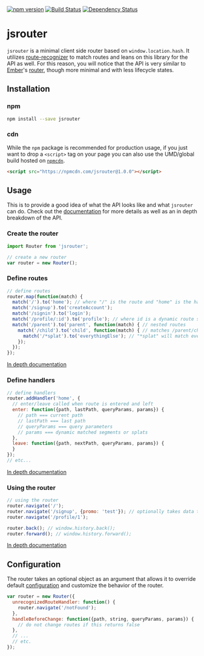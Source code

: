 [![npm version](https://badge.fury.io/js/jsrouter.svg)](http://badge.fury.io/js/jsrouter)
[![Build Status](https://secure.travis-ci.org/jdlehman/jsrouter.svg?branch=master)](http://travis-ci.org/jdlehman/jsrouter)
[![Dependency Status](https://david-dm.org/jdlehman/jsrouter.svg)](https://david-dm.org/jdlehman/jsrouter)

# jsrouter

`jsrouter` is a minimal client side router based on `window.location.hash`. It utilizes [route-recognizer](https://github.com/tildeio/route-recognizer) to match routes and leans on this library for the API as well. For this reason, you will notice that the API is very similar to [Ember](http://emberjs.com/)'s [router](https://github.com/tildeio/router.js), though more minimal and with less lifecycle states.

## Installation

### npm

```sh
npm install --save jsrouter
```

### cdn

While the `npm` package is recommended for production usage, if you just want to drop a `<script>` tag on your page you can also use the UMD/global build hosted on [`npmcdn`](https://npmcdn.com/jsrouter).

```html
<script src="https://npmcdn.com/jsrouter@1.0.0"></script>
```

## Usage

This is to provide a good idea of what the API looks like and what `jsrouter` can do. Check out the [documentation](docs/router.md) for more details as well as an in depth breakdown of the API.

### Create the router

```js
import Router from 'jsrouter';

// create a new router
var router = new Router();
```

### Define routes

```js
// define routes
router.map(function(match) {
  match('/').to('home'); // where "/" is the route and "home" is the handler name
  match('/signup').to('createAccount');
  match('/signin').to('login');
  match('/profile/:id').to('profile'); // where id is a dynamic route segment
  match('/parent').to('parent', function(match) { // nested routes
    match('/child').to('child', function(match) { // matches /parent/child and calls both handlers
      match('/*splat').to('everythingElse'); // "*splat" will match everything
    });
  });
});
```

[In depth documentation](/docs/defining-routes.md)

### Define handlers

```js
// define handlers
router.addHandler('home', {
  // enter/leave called when route is entered and left
  enter: function({path, lastPath, queryParams, params}) {
    // path === current path
    // lastPath === last path
    // queryParams === query parameters
    // params === dynamic matched segments or splats
  },
  leave: function({path, nextPath, queryParams, params}) {
  }
});
// etc...
```

[In depth documentation](/docs/defining-handlers.md)

### Using the router

```js
// using the router
router.navigate('/');
router.navigate('/signup', {promo: 'test'}); // optionally takes data to store in window.history.replaceState
router.navigate('/profile/1');

router.back(); // window.history.back();
router.forward(); // window.history.forward();
```

[In depth documentation](/docs/router.md)

## Configuration

The router takes an optional object as an argument that allows it to override default [configuration](/docs/router-config.md) and customize the behavior of the router.

```js
var router = new Router({
  unrecognizedRouteHandler: function() {
    router.navigate('/notFound');
  },
  handleBeforeChange: function({path, string, queryParams, params}) {
    // do not change routes if this returns false
  },
  // ...
  // etc.
});
```
